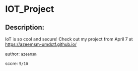 
# IOT_Project
## Description:
IoT is so cool and secure! Check out my project from April 7 at https://azeemsm-umdctf.github.io/

author: `azeemsm`

score: `5/10`

